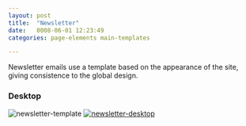 ```yaml
---
layout: post
title:  "Newsletter"
date:   0008-06-01 12:23:49
categories: page-elements main-templates

---
```


Newsletter emails use a template based on the appearance of the site, giving consistence to the global design.

### Desktop

<div class="gallery">
  <img src="/gfw-style-guides/images/posts/main-templates/newsletter/06-01-newsletter-template.png" alt="newsletter-template">
  <a href="/gfw-style-guides/images/posts/main-templates/newsletter/06-02-newsletter-desktop-full.jpg">
    <img src="/gfw-style-guides/images/posts/main-templates/newsletter/06-02-newsletter-desktop.png" alt="newsletter-desktop">
  </a>
</div>




